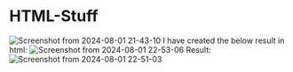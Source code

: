 # HTML-Stuff
![Screenshot from 2024-08-01 21-43-10](https://github.com/user-attachments/assets/71ae2caf-3f86-4554-b49f-494194ffccdb)
I have created the below result in html:
![Screenshot from 2024-08-01 22-53-06](https://github.com/user-attachments/assets/0314a6ba-264e-40ae-885b-494b9104ef99)
Result:
![Screenshot from 2024-08-01 22-51-03](https://github.com/user-attachments/assets/8457f520-1ab9-48a1-b203-4d43946c16ef)
